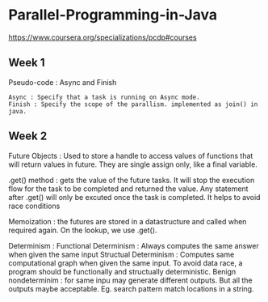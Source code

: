 # Parallel-Programming-in-Java
https://www.coursera.org/specializations/pcdp#courses


## Week 1

Pseudo-code : Async and Finish
```
Async : Specify that a task is running on Async mode.
Finish : Specify the scope of the parallism. implemented as join() in java.
```

## Week 2

Future Objects : Used to store a handle to access values of functions that will return values in future. They are single assign only, like a final variable.

.get() method : gets the value of the future tasks. It will stop the execution flow for the task to be completed and returned the value. Any statement after .get() will only be excuted once the task is completed. It helps to avoid race conditions

Memoization : the futures are stored in a datastructure and called when required again. On the lookup, we use .get().

Determinism : 
    Functional Determinism : Always computes the same answer when given the same input
    Structual Determinism : Computes same computational graph when given the same input.
To avoid data race, a program should be functionally and structually deterministic.
Benign nondeterminim : for same inpu may generate different outputs. But all the outputs maybe acceptable. Eg. search pattern match locations in a string.

